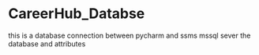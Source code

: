 # CareerHub_Databse
this is a database connection between pycharm and ssms mssql sever the database and attributes 
